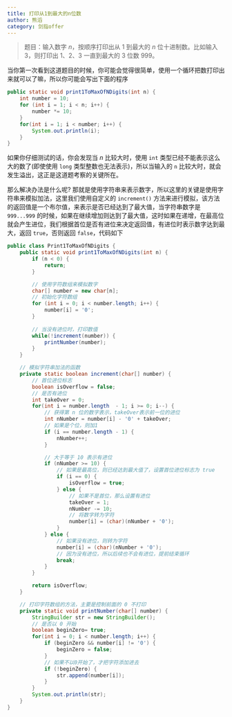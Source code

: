 ```yaml
---
title: 打印从1到最大的n位数
author: 熊滔
category: 剑指offer
---
```


> 题目：输入数字 $n$，按顺序打印出从 $1$ 到最大的 $n$ 位十进制数。比如输入 $3$，则打印出 $1、2、3$ 一直到最大的 $3$ 位数 $999$。

当你第一次看到这道题目的时候，你可能会觉得很简单，使用一个循环把数打印出来就可以了嘛，所以你可能会写出下面的程序

```java
public static void print1ToMaxOfNDigits(int n) {
    int number = 10;
    for (int i = 1; i < n; i++) {
        number *= 10;
    }
    for(int i = 1; i < number; i++) {
        System.out.println(i);
    }
}
```

如果你仔细测试的话，你会发现当 $n$ 比较大时，使用 `int` 类型已经不能表示这么大的数了(即使使用 `long` 类型整数也无法表示)，所以当输入的 `n` 比较大时，就会发生溢出，这正是这道题考察的关键所在。

那么解决办法是什么呢? 那就是使用字符串来表示数字，所以这里的关键是使用字符串来模拟加法，这里我们使用自定义的 `increment()` 方法来进行模拟，该方法的返回值是一个布尔值，来表示是否已经达到了最大值，当字符串数字是 `999...999` 的时候，如果在继续增加则达到了最大值，这时如果在递增，在最高位就会产生进位，我们根据首位是否有进位来决定返回值，有进位时表示数字达到最大，返回 `true`，否则返回 `false`，代码如下

```java
public class Print1ToMaxOfNDigits {
    public static void print1ToMaxOfNDigits(int n) {
        if (n < 0) {
            return;
        }

        // 使用字符数组来模拟数字
        char[] number = new char[n];
        // 初始化字符数组
        for (int i = 0; i < number.length; i++) {
            number[i] = '0';
        }
	
        // 当没有进位时，打印数值
        while(!increment(number)) {
            printNumber(number);
        }
    }

    // 模拟字符串加法的函数
    private static boolean increment(char[] number) {
        // 首位进位标志
        boolean isOverflow = false;
        // 是否有进位
        int takeOver = 0;
        for(int i = number.length  - 1; i >= 0; i--) {
            // 获得第 n 位的数字表示，takeOver表示前一位的进位
            int nNumber = number[i] - '0' + takeOver;
            // 如果是个位，则加1
            if (i == number.length - 1) {
                nNumber++;
            }

            // 大于等于 10 表示有进位
            if (nNumber >= 10) {
                // 如果是最高位，则已经达到最大值了，设置首位进位标志为 true
                if (i == 0) {
                    isOverflow = true;
                } else {
                    // 如果不是首位，那么设置有进位
                    takeOver = 1;
                    nNumber -= 10;
                    // 将数字转为字符
                    number[i] = (char)(nNumber + '0');
                }
            } else {
                // 如果没有进位，则转为字符
                number[i] = (char)(nNumber + '0');
                // 因为没有进位，所以后续也不会有进位，提前结束循环
                break;
            }
        }

        return isOverflow;
    }

    // 打印字符数组的方法，主要是控制前面的 0 不打印
    private static void printNumber(char[] number) {
        StringBuilder str = new StringBuilder();
        // 是否以 0 开始
        boolean beginZero= true;
        for(int i = 0; i < number.length; i++) {
            if (beginZero && number[i] != '0') {
                beginZero = false;
            }
            // 如果不以0开始了，才把字符添加进去
            if (!beginZero) {
                str.append(number[i]);
            }
        }
        System.out.println(str);
    }
}
```

<Disqus />